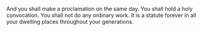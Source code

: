 And you shall make a proclamation on the same day. You shall hold a holy convocation. You shall not do any ordinary work. It is a statute forever in all your dwelling places throughout your generations.
